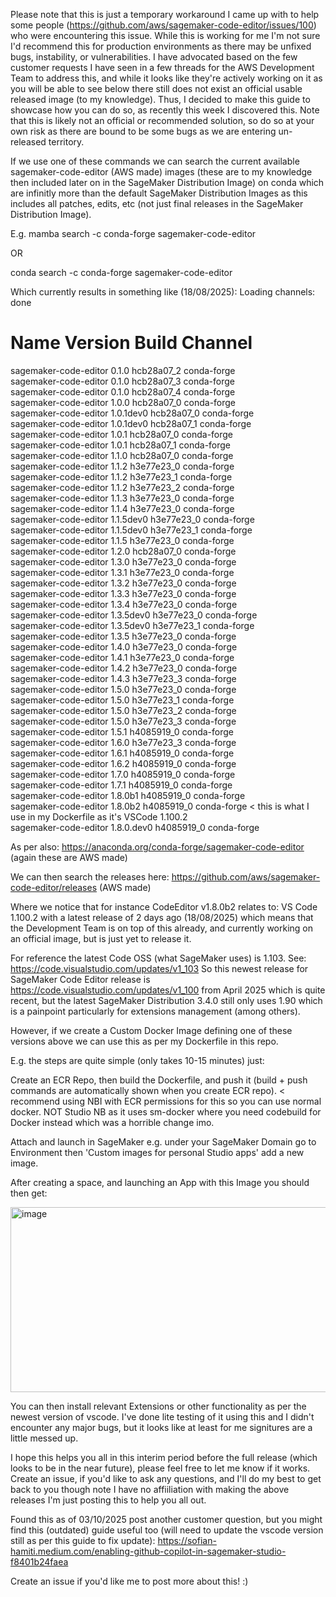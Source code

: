 Please note that this is just a temporary workaround I came up with to help some people (https://github.com/aws/sagemaker-code-editor/issues/100) who were encountering this issue. While this is working for me I'm not sure I'd recommend this for production environments as there may be unfixed bugs, instability, or vulnerabilities. I have advocated based on the few customer requests I have seen in a few threads for the AWS Development Team to address this, and while it looks like they're actively working on it as you will be able to see below there still does not exist an official usable released image (to my knowledge). Thus, I decided to make this guide to showcase how you can do so, as recently this week I discovered this. Note that this is likely not an official or recommended solution, so do so at your own risk as there are bound to be some bugs as we are entering un-released territory.

If we use one of these commands we can search the current available sagemaker-code-editor (AWS made) images (these are to my knowledge then included later on in the SageMaker Distribution Image) on conda which are infinitly more than the default SageMaker Distribution Images as this includes all patches, edits, etc (not just final releases in the SageMaker Distribution Image).

E.g.
mamba search -c conda-forge sagemaker-code-editor

OR

conda search -c conda-forge sagemaker-code-editor

Which currently results in something like (18/08/2025):
Loading channels: done
# Name                       Version           Build  Channel             
sagemaker-code-editor           0.1.0      hcb28a07_2  conda-forge         
sagemaker-code-editor           0.1.0      hcb28a07_3  conda-forge         
sagemaker-code-editor           0.1.0      hcb28a07_4  conda-forge         
sagemaker-code-editor           1.0.0      hcb28a07_0  conda-forge         
sagemaker-code-editor       1.0.1dev0      hcb28a07_0  conda-forge         
sagemaker-code-editor       1.0.1dev0      hcb28a07_1  conda-forge         
sagemaker-code-editor           1.0.1      hcb28a07_0  conda-forge         
sagemaker-code-editor           1.0.1      hcb28a07_1  conda-forge         
sagemaker-code-editor           1.1.0      hcb28a07_0  conda-forge         
sagemaker-code-editor           1.1.2      h3e77e23_0  conda-forge         
sagemaker-code-editor           1.1.2      h3e77e23_1  conda-forge         
sagemaker-code-editor           1.1.2      h3e77e23_2  conda-forge         
sagemaker-code-editor           1.1.3      h3e77e23_0  conda-forge         
sagemaker-code-editor           1.1.4      h3e77e23_0  conda-forge         
sagemaker-code-editor       1.1.5dev0      h3e77e23_0  conda-forge         
sagemaker-code-editor       1.1.5dev0      h3e77e23_1  conda-forge         
sagemaker-code-editor           1.1.5      h3e77e23_0  conda-forge         
sagemaker-code-editor           1.2.0      hcb28a07_0  conda-forge         
sagemaker-code-editor           1.3.0      h3e77e23_0  conda-forge         
sagemaker-code-editor           1.3.1      h3e77e23_0  conda-forge         
sagemaker-code-editor           1.3.2      h3e77e23_0  conda-forge         
sagemaker-code-editor           1.3.3      h3e77e23_0  conda-forge         
sagemaker-code-editor           1.3.4      h3e77e23_0  conda-forge         
sagemaker-code-editor       1.3.5dev0      h3e77e23_0  conda-forge         
sagemaker-code-editor       1.3.5dev0      h3e77e23_1  conda-forge         
sagemaker-code-editor           1.3.5      h3e77e23_0  conda-forge         
sagemaker-code-editor           1.4.0      h3e77e23_0  conda-forge         
sagemaker-code-editor           1.4.1      h3e77e23_0  conda-forge         
sagemaker-code-editor           1.4.2      h3e77e23_0  conda-forge         
sagemaker-code-editor           1.4.3      h3e77e23_3  conda-forge         
sagemaker-code-editor           1.5.0      h3e77e23_0  conda-forge         
sagemaker-code-editor           1.5.0      h3e77e23_1  conda-forge         
sagemaker-code-editor           1.5.0      h3e77e23_2  conda-forge         
sagemaker-code-editor           1.5.0      h3e77e23_3  conda-forge         
sagemaker-code-editor           1.5.1      h4085919_0  conda-forge         
sagemaker-code-editor           1.6.0      h3e77e23_3  conda-forge         
sagemaker-code-editor           1.6.1      h4085919_0  conda-forge         
sagemaker-code-editor           1.6.2      h4085919_0  conda-forge         
sagemaker-code-editor           1.7.0      h4085919_0  conda-forge         
sagemaker-code-editor           1.7.1      h4085919_0  conda-forge         
sagemaker-code-editor         1.8.0b1      h4085919_0  conda-forge         
sagemaker-code-editor         1.8.0b2      h4085919_0  conda-forge   < this is what I use in my Dockerfile as it's VSCode 1.100.2      
sagemaker-code-editor      1.8.0.dev0      h4085919_0  conda-forge   

As per also: https://anaconda.org/conda-forge/sagemaker-code-editor (again these are AWS made)

We can then search the releases here: https://github.com/aws/sagemaker-code-editor/releases (AWS made)

Where we notice that for instance CodeEditor v1.8.0b2 relates to: VS Code 1.100.2 with a latest release of 2 days ago (18/08/2025) which means that the Development Team is on top of this already, and currently working on an official image, but is just yet to release it.

For reference the latest Code OSS (what SageMaker uses) is 1.103. See: https://code.visualstudio.com/updates/v1_103
So this newest release for SageMaker Code Editor release is https://code.visualstudio.com/updates/v1_100 from April 2025 which is quite recent, but the latest SageMaker Distribution 3.4.0 still only uses 1.90 which is a painpoint particularly for extensions management (among others).

However, if we create a Custom Docker Image defining one of these versions above we can use this as per my Dockerfile in this repo.

E.g. the steps are quite simple (only takes 10-15 minutes) just:

Create an ECR Repo, then build the Dockerfile, and push it (build + push commands are automatically shown when you create ECR repo). < recommend using NBI with ECR permissions for this so you can use normal docker. NOT Studio NB as it uses sm-docker where you need codebuild for Docker instead which was a horrible change imo.

Attach and launch in SageMaker e.g. under your SageMaker Domain go to Environment then 'Custom images for personal Studio apps' add a new image.

After creating a space, and launching an App with this Image you should then get:
 
<img width="516" height="296" alt="image" src="https://github.com/user-attachments/assets/330eb372-cbaa-4a7a-92c7-7d0fab0c836b" />

You can then install relevant Extensions or other functionality as per the newest version of vscode. I've done lite testing of it using this and I didn't encounter any major bugs, but it looks like at least for me signitures are a little messed up. 

I hope this helps you all in this interim period before the full release (which looks to be in the near future), please feel free to let me know if it works. Create an issue, if you'd like to ask any questions, and I'll do my best to get back to you though note I have no affiiliation with making the above releases I'm just posting this to help you all out.

Found this as of 03/10/2025 post another customer question, but you might find this (outdated) guide useful too (will need to update the vscode version still as per this guide to fix update):
https://sofian-hamiti.medium.com/enabling-github-copilot-in-sagemaker-studio-f8401b24faea

Create an issue if you'd like me to post more about this! :)
